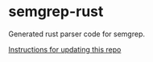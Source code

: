 # semgrep-rust

Generated rust parser code for semgrep.

[Instructions for updating this repo](https://github.com/returntocorp/ocaml-tree-sitter/blob/master/doc/release.md)
